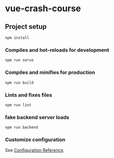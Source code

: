 # vue-crash-course

## Project setup
```
npm install
```

### Compiles and hot-reloads for development
```
npm run serve
```

### Compiles and minifies for production
```
npm run build
```

### Lints and fixes files
```
npm run lint
```
### fake backend server loads
```
npm run backend
```

### Customize configuration
See [Configuration Reference](https://cli.vuejs.org/config/).
